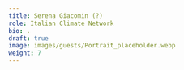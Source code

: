 ```yaml
---
title: Serena Giacomin (?)
role: Italian Climate Network
bio: .
draft: true
image: images/guests/Portrait_placeholder.webp
weight: 7
---
```

